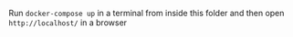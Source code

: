 Run `docker-compose up` in a terminal from inside this folder and then open `http://localhost/` in a browser
